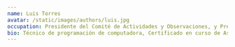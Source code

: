 ```yaml
---
name: Luis Torres
avatar: /static/images/authors/luis.jpg
occupation: Presidente del Comité de Actividades y Observaciones, y Presidente del Comité de SSA
bio: Técnico de programación de computadora, Certificado en curso de Astronomía en la Universidad Ana G Méndez, miembro de la SAC desde el 2015, miembro del programa Solar System Ambassadors desde el 2016, su pasión por la astronomía comenzó desde  los 13 años,  y disfruta enseñar a los demás.
---
```

